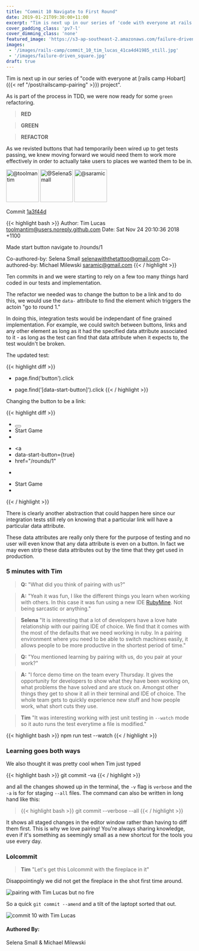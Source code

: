 ```yaml
---
title: "Commit 10 Navigate to First Round"
date: 2019-01-21T09:30:00+11:00
excerpt: "Tim is next up in our series of 'code with everyone at rails camp Hobart project'. As is part of the process in TDD, we were now ready for some green refactoring."
cover_padding_class: 'pv7-l'
cover_dimming_class: 'none'
featured_image: 'https://s3-ap-southeast-2.amazonaws.com/failure-driven-blog/railscamp-24-woodfield-hobart/commit_10_tim_lucas_41ca4d41985.gif'
images:
 - '/images/rails-camp/commit_10_tim_lucas_41ca4d41985_still.jpg'
 - '/images/failure-driven_square.jpg'
draft: true
---
```


Tim is next up in our series of "code with everyone at [rails camp
Hobart]({{< ref "/post/railscamp-pairing" >}}) project". 

As is part of the process in TDD, we were now ready for some `green` refactoring. 

> **RED**

> **GREEN**

> **REFACTOR**

As we revisted buttons that had temporarily been wired up to get tests passing, we knew moving forward we would need them to work more effectively in order to actually take users to places we wanted them to be in.

<img alt="@toolmantim" src="//github.com/toolmantim.png" style="display: inline; width: 88px;" height="88" />
<img alt="@SelenaSmall" src="//github.com/SelenaSmall.png" style="display: inline; width: 88px;" height="88" />
<img alt="@saramic" src="//github.com/saramic.png" style="display: inline; width: 88px;" height="88" />

Commit [1a3f44d](https://github.com/failure-driven/railscamp-search-term/commit/1a3f44d31def8160b6f7ff4a14a297055c037b36)

{{< highlight bash >}}
Author: Tim Lucas <toolmantim@users.noreply.github.com>
Date:   Sat Nov 24 20:10:36 2018 +1100

Made start button navigate to /rounds/1

Co-authored-by: Selena Small <selenawiththetattoo@gmail.com>
Co-authored-by: Michael Milewski <saramic@gmail.com>
{{< / highlight >}}

Ten commits in and we were starting to rely on a few too many things hard coded in our tests and implementation. 

The refactor we needed was to change the button to be a link and to do this, we would use the `data-` attribute to find the element which triggers the actoin "go to round 1."

In doing this, integration tests would be independant of fine grained implementation. For example, we could switch between buttons, links and any other element as long as it had the specified data attribute associated to it - as long as the test can find that data attribute when it expects to, the test wouldn't be broken.

The updated test:

{{< highlight diff >}}
- page.find('button').click
+ page.find('[data-start-button]').click
{{< / highlight >}}

Changing the button to be a link:

{{< highlight diff >}}
- <button>
-   Start Game
- </button>
+ <a
+   data-start-button={true}
+   href="/rounds/1"
+ >
+   Start Game
+ </a>
{{< / highlight >}}

There is clearly another abstraction that could happen here since our integration tests still rely on knowing that a particular link will have a particular data attribute.

These data attributes are really only there for the purpose of testing and no user will even know that any data attribute is even on a button. In fact we may even strip these data attributes out by the time that they get used in production. 

### 5 minutes with Tim

> **Q:** "What did you think of pairing with us?"

> **A:** "Yeah it was fun, I like the different things you learn when working
> with others. In this case it was fun using a new IDE [RubyMine](link/to/rubymine).
> Not being sarcastic or anything."

> **Selena** "It is interesting that a lot of developers have a love hate
> relationship with our pairing IDE of choice. We find that it comes with the 
> most of the defaults that we need working in ruby. In a pairing environment 
> where you need to be able to switch machines easily, it allows people to
> be more productive in the shortest period of time."

> **Q:** "You mentioned learning by pairing with us, do you pair at your
> work?"

> **A:** "I force demo time on the team every Thursday. It gives the
> opportunity for developers to show what they have been working on, what
> problems the have solved and are stuck on. Amongst other things they get to show it
> all in their terminal and IDE of choice. The whole team gets to quickly
> experience new stuff and how people work, what short cuts they use. 

> **Tim** "It was interesting working with jest unit testing in `--watch` mode
> so it auto runs the test everytime a file is modified."

{{< highlight bash >}}
npm run test --watch
{{< / highlight >}}

### Learning goes both ways

We also thought it was pretty cool when Tim just typed

{{< highlight bash >}}
git commit -va
{{< / highlight >}}

and all the changes showed up in the terminal, the `-v` flag is `verbose` and the `-a` is for for staging `--all` files. The command can also be written in long hand like this:

> {{< highlight bash >}}
git commit --verbose --all
{{< / highlight >}}

It shows all staged changes in the editor window rather than having to diff them first. This is why we love pairing! You're always sharing knowledge, even if it's something as seemingly small as a new shortcut for the tools you use every day.

### Lolcommit

> **Tim** "Let's get this Lolcommit with the fireplace in it"

Disappointingly we did not get the fireplace in the shot first time around.

![pairing with Tim Lucas but no fire](https://s3-ap-southeast-2.amazonaws.com/failure-driven-blog/railscamp-24-woodfield-hobart/commit_10_tim_lucas__test_10cff08fa15.gif)

So a quick `git commit --amend` and a tilt of the laptopt sorted that out.

![commit 10 with Tim Lucas](https://s3-ap-southeast-2.amazonaws.com/failure-driven-blog/railscamp-24-woodfield-hobart/commit_10_tim_lucas_41ca4d41985.gif)

#### Authored By:

Selena Small & Michael Milewski
